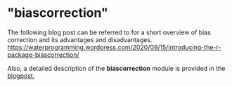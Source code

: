 # "biascorrection" 

The following blog post can be referred to for a short overview of bias correction and its advantages and disadvantages.
<https://waterprogramming.wordpress.com/2020/09/15/introducing-the-r-package-biascorrection/>

Also, a detailed description of the **biascorrection** module is provided in the [blogpost.](https://waterprogramming.wordpress.com/2020/09/15/introducing-the-r-package-biascorrection/)

